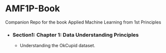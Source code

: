 # AMF1P-Book
Companion Repo for the book Applied Machine Learning from 1st Principles
* ### Section1: Chapter 1: Data Understanding Principles
  * Understanding the OkCupid dataset.

